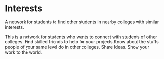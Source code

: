 # Interests
A network for students to find other students in nearby colleges with similar interests.

This is a network for students who wants to connect with students of other colleges. Find skilled friends to help for your projects.Know about the stuffs people of your same level do in other colleges. Share Ideas. Show your work to the world.


